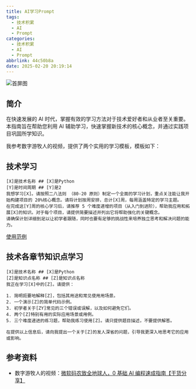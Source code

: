 ```yaml
---
title: AI学习Prompt
tags:
  - 技术积累
  - AI
  - Prompt
categories:
  - 技术积累
  - AI
  - Prompt
abbrlink: 44c50b8a
date: 2025-02-20 20:19:14
---
```


![首屏图](https://z3.ax1x.com/2021/03/15/6BreZF.jpg)

<!-- more -->

## 简介

在快速发展的 AI 时代，掌握有效的学习方法对于技术爱好者和从业者至关重要。本指南旨在帮助您利用 AI 辅助学习，快速掌握新技术的核心概念，并通过实践项目巩固所学知识。

我参考数字游牧人的视频，提供了两个实用的学习模板，模板如下：

## 技术学习

```text
[X]是技术名称 ## [X]是Python
[Y]是时间周期 ## [Y]是2
我想学习[X]。请按照二八法则 （80-20 原则）制定一个全面的学习计划，重点关注能让我开始构建项目的 20%核心概念。请将计划按周安排，总计[X]周，每周涵盖特定的学习主题。
在完成这[Y]周的核心学习后，请推荐 5 个难度递增的项目（从入门到进阶），帮助我应用和拓展[X]的知识。对于每个项目，请提供简要描述并列出它将帮助强化的关键概念。
请确保计划详细到足以让初学者跟随，同时也要有足够的挑战性来培养独立思考和解决问题的能力。
```

[使用范例](/archives/202502214537ccef/)

## 技术各章节知识点学习

```text
[X]是技术名称 ## [X]是Python
[Z]是知识点名称 ## [Z]是知识点名称
我正在学习[X]中的[Z]。请提供：

1. 简明扼要地解释[Z]，包括其用途和常见使用用场景。
2. 一个演示[Z]的简单代码示例。
3. 初学者关于[ZY]常见的三个错误或误解，以及如何避免它们。
4. 两个[Z]特别有用的实际应用场景或用例。
5. 三个难度递进的练习题，帮助我练习使用[Z]。请只提供题目描述，不要提供解答。

在提供以上信息后，请向我提出一个关于[Z]的发人深省的问题，引导我更深入地思考它的应用或影响。
```

## 参考资料

- 数字游牧人的视频：[微软码农致全地球人，0 基础 AI 编程速成指南【干货分享】](https://www.bilibili.com/video/BV1DkwYegEPS)
